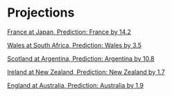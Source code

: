 
Projections
===========


[France at Japan, Prediction: France by 14.2](_posts//projections//2022-07-08-Japan-France)

[Wales at South Africa, Prediction: Wales by 3.5](_posts//projections//2022-07-08-SouthAfrica-Wales)

[Scotland at Argentina, Prediction: Argentina by 10.8](_posts//projections//2022-07-08-Argentina-Scotland)

[Ireland at New Zealand, Prediction: New Zealand by 1.7](_posts//projections//2022-07-08-NewZealand-Ireland)

[England at Australia, Prediction: Australia by 1.9](_posts//projections//2022-07-08-Australia-England)